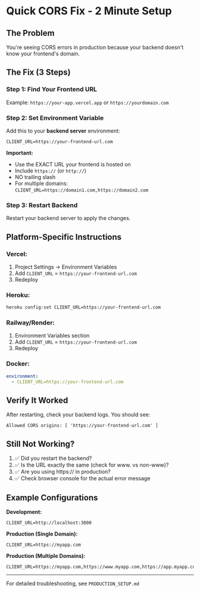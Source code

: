# Quick CORS Fix - 2 Minute Setup

## The Problem
You're seeing CORS errors in production because your backend doesn't know your frontend's domain.

## The Fix (3 Steps)

### Step 1: Find Your Frontend URL
Example: `https://your-app.vercel.app` or `https://yourdomain.com`

### Step 2: Set Environment Variable
Add this to your **backend server** environment:

```
CLIENT_URL=https://your-frontend-url.com
```

**Important:** 
- Use the EXACT URL your frontend is hosted on
- Include `https://` (or `http://`)
- NO trailing slash
- For multiple domains: `CLIENT_URL=https://domain1.com,https://domain2.com`

### Step 3: Restart Backend
Restart your backend server to apply the changes.

## Platform-Specific Instructions

### Vercel:
1. Project Settings → Environment Variables
2. Add `CLIENT_URL` = `https://your-frontend-url.com`
3. Redeploy

### Heroku:
```bash
heroku config:set CLIENT_URL=https://your-frontend-url.com
```

### Railway/Render:
1. Environment Variables section
2. Add `CLIENT_URL` = `https://your-frontend-url.com`
3. Redeploy

### Docker:
```yaml
environment:
  - CLIENT_URL=https://your-frontend-url.com
```

## Verify It Worked

After restarting, check your backend logs. You should see:
```
Allowed CORS origins: [ 'https://your-frontend-url.com' ]
```

## Still Not Working?

1. ✅ Did you restart the backend?
2. ✅ Is the URL exactly the same (check for www. vs non-www)?
3. ✅ Are you using https:// in production?
4. ✅ Check browser console for the actual error message

## Example Configurations

**Development:**
```
CLIENT_URL=http://localhost:3000
```

**Production (Single Domain):**
```
CLIENT_URL=https://myapp.com
```

**Production (Multiple Domains):**
```
CLIENT_URL=https://myapp.com,https://www.myapp.com,https://app.myapp.com
```

---

For detailed troubleshooting, see `PRODUCTION_SETUP.md`

